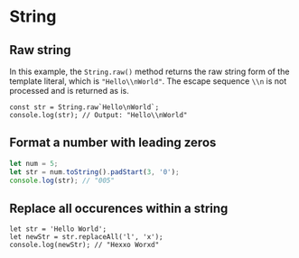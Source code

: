 # String

## Raw string

In this example, the `String.raw()` method returns the raw string form of the template literal, which is `"Hello\\nWorld"`. The escape sequence `\\n` is not processed and is returned as is.

```tsx
const str = String.raw`Hello\nWorld`;
console.log(str); // Output: "Hello\\nWorld"
```

## Format a number with leading zeros

```ts
let num = 5;
let str = num.toString().padStart(3, '0');
console.log(str); // "005"
```

## Replace all occurences within a string

```tsx
let str = 'Hello World';
let newStr = str.replaceAll('l', 'x');
console.log(newStr); // "Hexxo Worxd"
```

